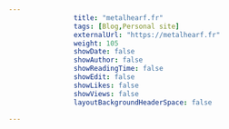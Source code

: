 ---
                title: "metalhearf.fr"
                tags: [Blog,Personal site]
                externalUrl: "https://metalhearf.fr"
                weight: 105
                showDate: false
                showAuthor: false
                showReadingTime: false
                showEdit: false
                showLikes: false
                showViews: false
                layoutBackgroundHeaderSpace: false
                ---
